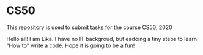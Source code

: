 # CS50
This repository is used to submit tasks for the course CS50, 2020

Hello all!
I am Lika. I have no IT backgroud, but eadoing a tiny steps to learn "How to" write a code. Hope it is going to be a fun!
